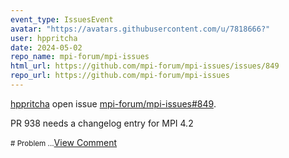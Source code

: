 ```yaml
---
event_type: IssuesEvent
avatar: "https://avatars.githubusercontent.com/u/7818666?"
user: hppritcha
date: 2024-05-02
repo_name: mpi-forum/mpi-issues
html_url: https://github.com/mpi-forum/mpi-issues/issues/849
repo_url: https://github.com/mpi-forum/mpi-issues
---
```


<a href='https://github.com/hppritcha' target='_blank'>hppritcha</a> open issue <a href='https://github.com/mpi-forum/mpi-issues/issues/849' target='_blank'>mpi-forum/mpi-issues#849</a>.

<p>PR 938 needs a changelog entry for MPI 4.2 </p><small># Problem...</small><a href='https://github.com/mpi-forum/mpi-issues/issues/849' target='_blank'>View Comment</a>
